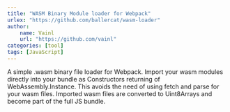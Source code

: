 ```yaml
---
title: "WASM Binary Module loader for Webpack"
urlex: "https://github.com/ballercat/wasm-loader"
author:
    name: Vainl
    url: "https://github.com/vainl"
categories: [tool]
tags: [JavaScript]
---
```

A simple .wasm binary file loader for Webpack. Import your wasm modules directly into your bundle as Constructors returning of WebAssembly.Instance. This avoids the need of using fetch and parse for your wasm files. Imported wasm files are converted to Uint8Arrays and become part of the full JS bundle.
